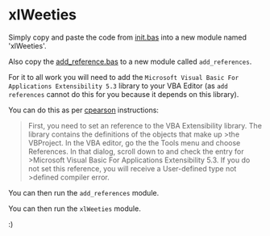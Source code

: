 # xlWeeties

Simply copy and paste the code from [init.bas](https://github.com/jaykilleen/xlWeeties/blob/master/init.bas) into a new module named 'xlWeeties'.

Also copy the [add_reference.bas](https://github.com/jaykilleen/xlWeeties/blob/master/add_references.bas) to a new module called `add_references`.

For it to all work you will need to add the `Microsoft Visual Basic For Applications Extensibility 5.3` library to your VBA Editor (as `add references` cannot do this for you because it depends on this library).

You can do this as per [cpearson](http://www.cpearson.com/excel/vbe.aspx) instructions:

>First, you need to set an reference to the VBA Extensibility library. The library contains the definitions of the objects that make up >the VBProject. In the VBA editor, go the the Tools menu and choose References. In that dialog, scroll down to and check the entry for >Microsoft Visual Basic For Applications Extensibility 5.3. If you do not set this reference, you will receive a User-defined type not >defined compiler error.

You can then run the `add_references` module.

You can then run the `xlWeeties` module.

:)
